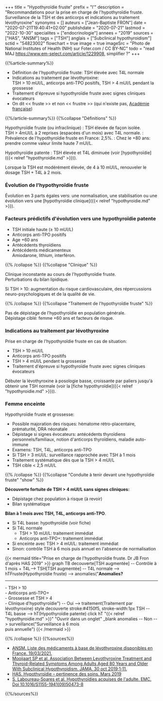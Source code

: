 +++
title = "Hypothyroïdie fruste"
prefix = "l'"
description = "Recommandations pour la prise en charge de l'hypothyroïdie fruste. Surveillance de la TSH et des anticorps et indications au traitement lévothyroxine"
synonyms = []
auteurs = ["Jean-Baptiste FRON"]
date = "2020-07-21T19:40:41+02:00"
publishdate = "2020-07-21"
lastmod = "2022-10-30"
specialites = ["endocrinologie"]
annees = "2019"
sources = ["HAS", "ANSM"]
tags = ["TSH"]
anglais = ["Subclinical hypothyroidism"]
sctid = "54823002"
flowchart = true
image = true
imageSrc = "Photo de National Institutes of Health (NIH) sur Foter.com / CC BY-NC"
todo = "read MAJ https://www.em-select.com/article/1229908, simplifier ?"
+++

{{%article-summary%}}

- Définition de l'hypothyroïdie fruste: TSH élevée avec T4L normale
- Indications au traitement par lévothyroxine:  
  TSH > 10 mUI/L, anticorps anti-TPO positifs, TSH > 4 mUI/L pendant la grossesse
- Traitement d'épreuve si hypothyroïdie fruste avec signes cliniques évocateurs
- On dit << fruste >> et non << frustre >> (qui n'existe pas, [Académie française](https://www.dictionnaire-academie.fr/article/A9F1803))

{{%/article-summary%}}
{{%collapse "Définitions" %}}

Hypothyroïdie fruste (ou infraclinique)
: TSH élevée de façon isolée.  
TSH > 4mUI/L à 2 reprises (espacées d'un mois) avec T4L normale.
: Prévalence de l'hypothyroïdie fruste en France: 2,5%.
: Chez le +80 ans: prendre comme valeur limite haute 7 mUI/L.

Hypothyroïdie patente
: TSH élevée et T4L diminuée (voir [hypothyroïdie]({{< relref "hypothyroidie.md" >}})).

Lorsque la TSH est modérément élevée, de 4 à 10 mUI/L, renouveler le dosage TSH + T4L à 2 mois.

### Évolution de l'hypothyroïdie fruste

Évolution en 3 parts égales vers: une normalisation, une stabilisation ou une évolution vers une [hypothyroïdie clinique]({{< relref "hypothyroidie.md" >}}).

### Facteurs prédictifs d'évolution vers une hypothyroïdie patente

- TSH initiale haute (≥ 10 mUI/L)
- Anticorps anti-TPO positifs
- Age +60 ans
- Antécédents thyroïdiens
- Antécédents médicamenteux  
  Amiodarone, lithium, interféron.

{{% /collapse %}}
{{%collapse "Clinique" %}}

Clinique inconstante au cours de l'hypothyroïdie fruste.  
Perturbations du bilan lipidique.

Si TSH > 10: augmentation du risque cardiovasculaire, des répercussions neuro-psychologiques et de la qualité de vie.

{{% /collapse %}}
{{%collapse "Traitement de l'hypothyroïdie fruste" %}}

Pas de dépistage de l'hypothyroïdie en population générale.  
Dépistage ciblé: femme +60 ans et facteurs de risque.

### Indications au traitement par lévothyroxine

Prise en charge de l'hypothyroïdie fruste en cas de situation:

- TSH > 10 mUI/L
- Anticorps anti-TPO positifs
- TSH > 4 mUI/L pendant la grossesse
- Traitement d'épreuve si hypothyroïdie fruste avec signes cliniques évocateurs

Débuter la lévothyroxine à posologie basse, croissante par paliers jusqu'à obtenir une TSH normale (voir la [fiche hypothyroïdie]({{< relref "hypothyroidie.md" >}})).

### Femme enceinte

Hypothyroïdie fruste et grossesse:

- Possible majoration des risques: hématome rétro-placentaire, prématurité, DRA néonatale
- Dépistage si signes évocateurs: antécédents thyroïdiens personnels/familiaux, notion d'anticorps thyroïdiens, maladie auto-immune
- Examens: TSH, T4L, anticorps anti-TPO
- Si TSH > 3 mUI/L: surveillance rapprochée avec TSH à 1 mois
- Traitement systématique dès que la TSH > 4 mUI/L
- TSH cible < 2,5 mUI/L

{{% /collapse %}}
{{%collapse "Conduite à tenir devant une hypothyroïdie fruste" "show" %}}

**Découverte fortuite de TSH > 4 mUI/L sans signes cliniques:**

- Dépistage chez population à risque (à revoir)
- Bilan systématique

**Bilan à 1 mois avec TSH, T4L, anticorps anti-TPO**.

- Si T4L basse: hypothyroïdie (voir fiche)
- Si T4L normale
  - TSH > 10 mUI/L: traitement immédiat
  - Anticorps anti-TPO+: traitement immédiat
- Si enceinte avec TSH > 4 mUI/L: traitement immédiat
- Sinon: contrôle TSH à 6 mois puis annuel en l'absence de normalisation

{{< mermaid title="Prise en charge de l'hypothyroïdie fruste. Dr JB Fron d'après HAS 2019" >}}
graph TB
  decouverte[TSH augmentée] -- Contrôle à 1 mois + T4L--> TSH[TSH augmentée] -- T4L normale --> hTFruste(Hypothyroïdie fruste) --> anomalies("<b>Anomalies?</b><hr>- TSH &gt; 10<br>- Anticorps anti-TPO+<br>- Grossesse et TSH &gt; 4<br>- Clinique d'hypothyroïdie") -- Oui --> traitement(Traitement par lévothyroxine)
  style decouverte stroke:#4150f5, stroke-width:1px
  TSH -- T4L basse --> hT(Hypothyroïdie patente)
    click hT "{{< relref "hypothyroidie.md" >}}" "Ouvrir dans un onglet" _blank
    anomalies -- Non --> surveillance("Surveillance à 6 mois<br>puis annuelle")
{{< /mermaid >}}

{{% /collapse %}}
{{%sources%}}

- [ANSM. Liste des médicaments à base de lévothyroxine disponibles en France. 19/03/2021.](https://ansm.sante.fr/dossiers-thematiques/les-medicaments-a-base-de-levothyroxine-disponibles-en-france-1/les-medicaments-a-base-de-levothyroxine-disponibles-en-france)
- [Mooijaart SP et al. Association Between Levothyroxine Treatment and Thyroid-Related Symptoms Among Adults Aged 80 Years and Older With Subclinical Hypothyroidism. JAMA. 30 oct 2019;1‑11.](https://doi.org/10.1001/jama.2019.17274)
- [HAS. Hypothyroïdie – pertinence des soins. Mars 2019](https://www.has-sante.fr/portail/jcms/c_2910740/fr/pertinence-des-soins-hypothyroidie)
- [S. Laboureau-Soares et al. Hypothyroïdies acquises de l'adulte. EMC. Doi 10.1016/S1155-1941(09)50473-8](https://www.em-select.com/article/224074)

{{%/sources%}}
